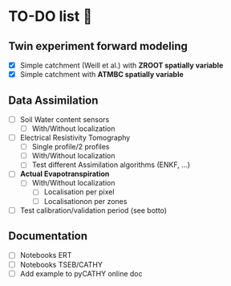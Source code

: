 # TO-DO list 📝

## Twin experiment forward modeling 
- [x] Simple catchment (Weill et al.) with **ZROOT spatially variable**
- [x] Simple catchment with **ATMBC spatially variable**

## Data Assimilation 
- [ ] Soil Water content sensors
  - [ ]  With/Without localization
- [ ] Electrical Resistivity Tomography
  - [ ] Single profile/2 profiles 
  - [ ] With/Without localization
  - [ ] Test different Assimilation algorithms (ENKF, ...)
- [ ] **Actual Evapotranspiration**
  - [ ] With/Without localization
    - [ ] Localisation per pixel
    - [ ] Localisationon per zones
- [ ] Test calibration/validation period (see botto)

## Documentation
- [ ] Notebooks ERT
- [ ] Notebooks TSEB/CATHY
- [ ] Add example to pyCATHY online doc
